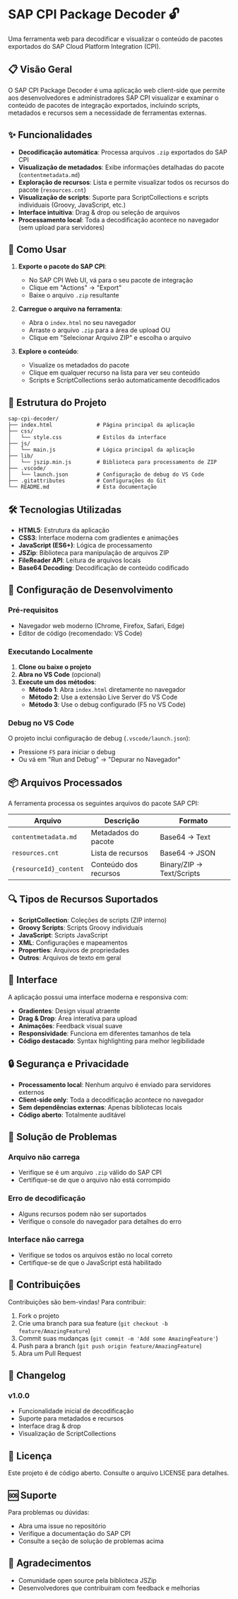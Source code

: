 # SAP CPI Package Decoder 🔓

Uma ferramenta web para decodificar e visualizar o conteúdo de pacotes exportados do SAP Cloud Platform Integration (CPI).

## 📋 Visão Geral

O SAP CPI Package Decoder é uma aplicação web client-side que permite aos desenvolvedores e administradores SAP CPI visualizar e examinar o conteúdo de pacotes de integração exportados, incluindo scripts, metadados e recursos sem a necessidade de ferramentas externas.

## ✨ Funcionalidades

- **Decodificação automática**: Processa arquivos `.zip` exportados do SAP CPI
- **Visualização de metadados**: Exibe informações detalhadas do pacote (`contentmetadata.md`)
- **Exploração de recursos**: Lista e permite visualizar todos os recursos do pacote (`resources.cnt`)
- **Visualização de scripts**: Suporte para ScriptCollections e scripts individuais (Groovy, JavaScript, etc.)
- **Interface intuitiva**: Drag & drop ou seleção de arquivos
- **Processamento local**: Toda a decodificação acontece no navegador (sem upload para servidores)

## 🚀 Como Usar

1. **Exporte o pacote do SAP CPI**:
   - No SAP CPI Web UI, vá para o seu pacote de integração
   - Clique em "Actions" → "Export"
   - Baixe o arquivo `.zip` resultante

2. **Carregue o arquivo na ferramenta**:
   - Abra o `index.html` no seu navegador
   - Arraste o arquivo `.zip` para a área de upload OU
   - Clique em "Selecionar Arquivo ZIP" e escolha o arquivo

3. **Explore o conteúdo**:
   - Visualize os metadados do pacote
   - Clique em qualquer recurso na lista para ver seu conteúdo
   - Scripts e ScriptCollections serão automaticamente decodificados

## 📁 Estrutura do Projeto

```
sap-cpi-decoder/
├── index.html              # Página principal da aplicação
├── css/
│   └── style.css           # Estilos da interface
├── js/
│   └── main.js             # Lógica principal da aplicação
├── lib/
│   └── jszip.min.js        # Biblioteca para processamento de ZIP
├── .vscode/
│   └── launch.json         # Configuração de debug do VS Code
├── .gitattributes          # Configurações do Git
└── README.md               # Esta documentação
```

## 🛠️ Tecnologias Utilizadas

- **HTML5**: Estrutura da aplicação
- **CSS3**: Interface moderna com gradientes e animações
- **JavaScript (ES6+)**: Lógica de processamento
- **JSZip**: Biblioteca para manipulação de arquivos ZIP
- **FileReader API**: Leitura de arquivos locais
- **Base64 Decoding**: Decodificação de conteúdo codificado

## 🔧 Configuração de Desenvolvimento

### Pré-requisitos
- Navegador web moderno (Chrome, Firefox, Safari, Edge)
- Editor de código (recomendado: VS Code)

### Executando Localmente

1. **Clone ou baixe o projeto**
2. **Abra no VS Code** (opcional)
3. **Execute um dos métodos**:
   - **Método 1**: Abra `index.html` diretamente no navegador
   - **Método 2**: Use a extensão Live Server do VS Code
   - **Método 3**: Use o debug configurado (F5 no VS Code)

### Debug no VS Code

O projeto inclui configuração de debug (`.vscode/launch.json`):
- Pressione `F5` para iniciar o debug
- Ou vá em "Run and Debug" → "Depurar no Navegador"

## 📦 Arquivos Processados

A ferramenta processa os seguintes arquivos do pacote SAP CPI:

| Arquivo | Descrição | Formato |
|---------|-----------|---------|
| `contentmetadata.md` | Metadados do pacote | Base64 → Text |
| `resources.cnt` | Lista de recursos | Base64 → JSON |
| `{resourceId}_content` | Conteúdo dos recursos | Binary/ZIP → Text/Scripts |

## 🔍 Tipos de Recursos Suportados

- **ScriptCollection**: Coleções de scripts (ZIP interno)
- **Groovy Scripts**: Scripts Groovy individuais
- **JavaScript**: Scripts JavaScript
- **XML**: Configurações e mapeamentos
- **Properties**: Arquivos de propriedades
- **Outros**: Arquivos de texto em geral

## 🎨 Interface

A aplicação possui uma interface moderna e responsiva com:
- **Gradientes**: Design visual atraente
- **Drag & Drop**: Área interativa para upload
- **Animações**: Feedback visual suave
- **Responsividade**: Funciona em diferentes tamanhos de tela
- **Código destacado**: Syntax highlighting para melhor legibilidade

## 🔒 Segurança e Privacidade

- **Processamento local**: Nenhum arquivo é enviado para servidores externos
- **Client-side only**: Toda a decodificação acontece no navegador
- **Sem dependências externas**: Apenas bibliotecas locais
- **Código aberto**: Totalmente auditável

## 🐛 Solução de Problemas

### Arquivo não carrega
- Verifique se é um arquivo `.zip` válido do SAP CPI
- Certifique-se de que o arquivo não está corrompido

### Erro de decodificação
- Alguns recursos podem não ser suportados
- Verifique o console do navegador para detalhes do erro

### Interface não carrega
- Verifique se todos os arquivos estão no local correto
- Certifique-se de que o JavaScript está habilitado

## 🤝 Contribuições

Contribuições são bem-vindas! Para contribuir:

1. Fork o projeto
2. Crie uma branch para sua feature (`git checkout -b feature/AmazingFeature`)
3. Commit suas mudanças (`git commit -m 'Add some AmazingFeature'`)
4. Push para a branch (`git push origin feature/AmazingFeature`)
5. Abra um Pull Request

## 📝 Changelog

### v1.0.0
- Funcionalidade inicial de decodificação
- Suporte para metadados e recursos
- Interface drag & drop
- Visualização de ScriptCollections

## 📄 Licença

Este projeto é de código aberto. Consulte o arquivo LICENSE para detalhes.

## 🆘 Suporte

Para problemas ou dúvidas:
- Abra uma issue no repositório
- Verifique a documentação do SAP CPI
- Consulte a seção de solução de problemas acima

## 🙏 Agradecimentos

- Comunidade open source pela biblioteca JSZip
- Desenvolvedores que contribuíram com feedback e melhorias

